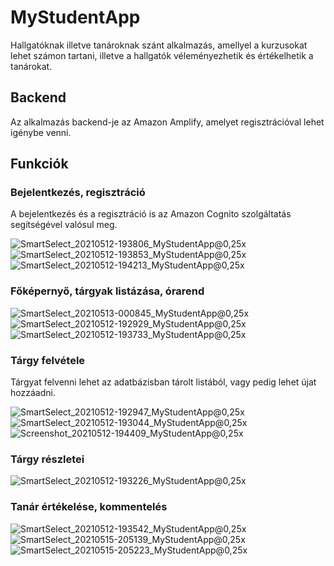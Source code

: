 # MyStudentApp

Hallgatóknak illetve tanároknak szánt alkalmazás, amellyel a kurzusokat lehet számon tartani, illetve a hallgatók véleményezhetik és értékelhetik a tanárokat.

## Backend

Az alkalmazás backend-je az Amazon Amplify, amelyet regisztrációval lehet igénybe venni.

## Funkciók

### Bejelentkezés, regisztráció

A bejelentkezés és a regisztráció is az Amazon Cognito szolgáltatás segítségével valósul meg.

![SmartSelect_20210512-193806_MyStudentApp@0,25x](https://user-images.githubusercontent.com/61549449/118796916-55461f80-b89c-11eb-9449-3cc270f63b29.jpg) ![SmartSelect_20210512-193853_MyStudentApp@0,25x](https://user-images.githubusercontent.com/61549449/118797030-727aee00-b89c-11eb-98bc-68a1f61e93e4.jpg) ![SmartSelect_20210512-194213_MyStudentApp@0,25x](https://user-images.githubusercontent.com/61549449/118797190-9c341500-b89c-11eb-9205-c06d9434a1d4.jpg) 

### Főképernyő, tárgyak listázása, órarend

![SmartSelect_20210513-000845_MyStudentApp@0,25x](https://user-images.githubusercontent.com/61549449/118797455-e4ebce00-b89c-11eb-9805-f08f1a669451.jpg) ![SmartSelect_20210512-192929_MyStudentApp@0,25x](https://user-images.githubusercontent.com/61549449/118797672-21b7c500-b89d-11eb-9934-796b418e9244.jpg) ![SmartSelect_20210512-193733_MyStudentApp@0,25x](https://user-images.githubusercontent.com/61549449/118797823-401dc080-b89d-11eb-92e4-be5e3e15d628.jpg)

### Tárgy felvétele

Tárgyat felvenni lehet az adatbázisban tárolt listából, vagy pedig lehet újat hozzáadni.

![SmartSelect_20210512-192947_MyStudentApp@0,25x](https://user-images.githubusercontent.com/61549449/118797988-6e030500-b89d-11eb-9953-f68e43052992.jpg) ![SmartSelect_20210512-193044_MyStudentApp@0,25x](https://user-images.githubusercontent.com/61549449/118798186-a73b7500-b89d-11eb-86a9-52886eb6086a.jpg) ![Screenshot_20210512-194409_MyStudentApp@0,25x](https://user-images.githubusercontent.com/61549449/118798266-c0dcbc80-b89d-11eb-946a-54aefc2a983a.jpg)

### Tárgy részletei

![SmartSelect_20210512-193226_MyStudentApp@0,25x](https://user-images.githubusercontent.com/61549449/118798447-eec20100-b89d-11eb-9f46-d9226ab47425.jpg)

### Tanár értékelése, kommentelés

![SmartSelect_20210512-193542_MyStudentApp@0,25x](https://user-images.githubusercontent.com/61549449/118798635-2630ad80-b89e-11eb-91c6-323a94b62e5e.jpg) ![SmartSelect_20210515-205139_MyStudentApp@0,25x](https://user-images.githubusercontent.com/61549449/118798764-4e201100-b89e-11eb-8d9a-f0783e86826c.jpg) ![SmartSelect_20210515-205223_MyStudentApp@0,25x](https://user-images.githubusercontent.com/61549449/118798784-537d5b80-b89e-11eb-91e5-4480749c3d37.jpg)
